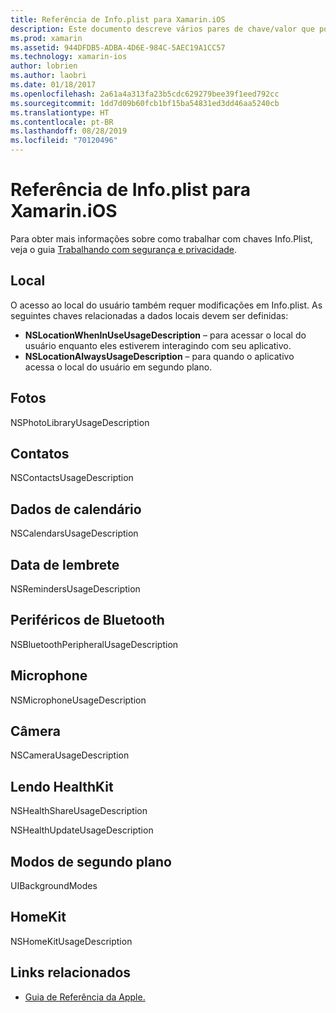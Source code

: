 ```yaml
---
title: Referência de Info.plist para Xamarin.iOS
description: Este documento descreve vários pares de chave/valor que podem ser definidos no arquivo Info.plist de um aplicativo Xamarin.iOS. Essas chaves são necessárias se o aplicativo executa tarefas específicas, como acessar a localização, as fotos, o microfone ou a câmera.
ms.prod: xamarin
ms.assetid: 944DFDB5-ADBA-4D6E-984C-5AEC19A1CC57
ms.technology: xamarin-ios
author: lobrien
ms.author: laobri
ms.date: 01/18/2017
ms.openlocfilehash: 2a61a4a313fa23b5cdc629279bee39f1eed792cc
ms.sourcegitcommit: 1dd7d09b60fcb1bf15ba54831ed3dd46aa5240cb
ms.translationtype: HT
ms.contentlocale: pt-BR
ms.lasthandoff: 08/28/2019
ms.locfileid: "70120496"
---
```

# <a name="infoplist-reference-for-xamarinios"></a>Referência de Info.plist para Xamarin.iOS

Para obter mais informações sobre como trabalhar com chaves Info.Plist, veja o guia [Trabalhando com segurança e privacidade](~/ios/app-fundamentals/security-privacy.md). 

## <a name="location"></a>Local 

O acesso ao local do usuário também requer modificações em Info.plist. As seguintes chaves relacionadas a dados locais devem ser definidas: 

- **NSLocationWhenInUseUsageDescription** – para acessar o local do usuário enquanto eles estiverem interagindo com seu aplicativo. 
- **NSLocationAlwaysUsageDescription** – para quando o aplicativo acessa o local do usuário em segundo plano.

## <a name="photos"></a>Fotos 

NSPhotoLibraryUsageDescription  

## <a name="contacts"></a>Contatos 

NSContactsUsageDescription 

## <a name="calendar-data"></a>Dados de calendário 
    
NSCalendarsUsageDescription 

## <a name="reminder-data"></a>Data de lembrete 
    
NSRemindersUsageDescription 

## <a name="bluetooth-peripherals"></a>Periféricos de Bluetooth 
    
NSBluetoothPeripheralUsageDescription 

## <a name="microphone"></a>Microphone 

NSMicrophoneUsageDescription 

## <a name="camera"></a>Câmera 
    
NSCameraUsageDescription 

## <a name="reading-healthkit"></a>Lendo HealthKit  

NSHealthShareUsageDescription 

NSHealthUpdateUsageDescription 

## <a name="background-modes"></a>Modos de segundo plano 
    
UIBackgroundModes 

## <a name="homekit"></a>HomeKit 

NSHomeKitUsageDescription 


## <a name="related-links"></a>Links relacionados

- [Guia de Referência da Apple.](https://developer.apple.com/library/content/documentation/General/Reference/InfoPlistKeyReference/Articles/iPhoneOSKeys.html#//apple_ref/doc/uid/TP40009252-SW10)
